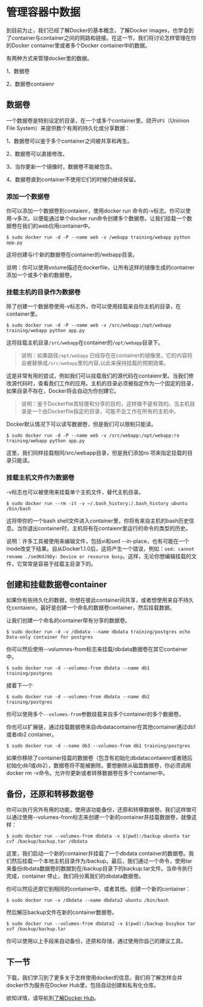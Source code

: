 
# 管理容器中数据

到目前为止，我们已经了解Docker的基本概念，了解Docker images，也学会到了container与container之间的网路和链接。在这一节，我们将讨论怎样管理在你的Docker container里或者多个Docker container中的数据。

有两种方式来管理docker里的数据。

1、数据卷

2、数据卷contaienr

## 数据卷

一个数据卷是特别设定的目录，在一个或多个container里。绕开`UFS`（Uninion File System）来提供数个有用的持久化或分享数据：

1、数据卷可以鉴于多个container之间被共享和再生。

2、数据卷可以直接修改。

3、当你更新一个镜像时，数据卷不能被包含。

4、数据卷直到container不使用它们的时候仍继续保留。

### 添加一个数据卷

你可以添加一个数据卷到contaienr，使用docker run 命令的-v标志。你可以使用-v多次，以便能通过单个docker run命令创建多个数据卷。让我们挂载一个数据卷在我们的web应用container中。

	$ sudo docker run -d -P --name web -v /webapp training/webapp python app.py

这将创建与i个新的数据卷在container的/webapp目录。

说明：你可以使用volume描述在dockerfile，让所有这样的镜像生成的container添加一个或多个新的数据卷。

### 挂载主机的目录作为数据卷

除了创建一个数据卷使用-v标志外，你可以使用挂载来自你主机的目录，在container里。

	$ sudo docker run -d -P --name web -v /src/webapp:/opt/webapp training/webapp python app.py

这将挂载主机目录`/src/webapp`在container的`/opt/webapp`目录下。

> 说明：如果路径`/opt/webapp` 已经存在在container的镜像里，它的内容将会被替换成`/src/webapp`里的内容,以此来保持挂载的预期效果。

这是非常有用的尝试，例如我们可以挂载我们的源代码在contaienr里。当我们修改源代码时，查看我们工作的应用。主机的目录必须被指定作为一个固定的目录，如果目录不存在，Docker将会自动为你创建它。

> 说明：鉴于Dockerfile其轻便和分享的目的，这样做不是有效的。当主机目录是一个由Dockerfile指定的目录，可能不会工作在所有的主机中。

Docker默认情况下可以读写数据卷，但是我们可以限制只能读。

	$ sudo docker run -d -P --name web -v /src/webapp:/opt/webapp:ro training/webapp python app.py

这里，我们同样挂载相同/src/webapp目录，但是我们添加ro 项来指定挂载的目录只能读。

### 挂载主机文件作为数据卷

-v标志也可以被使用来挂载单个主机文件，替代主机目录。

	$ sudo docker run --rm -it -v ~/.bash_history:/.bash_history ubuntu /bin/bash

这将带你的一个bash shell文件进入container里，你将有来自主机的bash历史信息。当你退出container时，主机将有在contaienr里运行的命令的类型的历史。

说明：许多工具被使用来编辑文件，包括vi和sed --in-place，也有可能在一个inode改变下结果。自从Docker1.1.0后，这将产生一个错误，例如：`sed: cannot rename ./sedKdJ9Dy: Device or resource busy`。这样，无论你想编辑挂载的文件，它常常是容易于挂载主目录下的。

## 创建和挂载数据卷container

如果你有些持久化的数据，你想在彼此container间共享，或者想使用来自不持久化contaienr。最好是创建一个命名的数据卷container，然后挂载数据。

让我们创建一个命名的container带有分享的数据卷。

	$ sudo docker run -d -v /dbdata --name dbdata training/postgres echo Data-only container for postgres

你可以然后使用--volumnes-from标志来挂载/dbdata数据卷在其它container中。

	$ sudo docker run -d --volumes-from dbdata --name db1 training/postgres

接着下一个

	$ sudo docker run -d --volumes-from dbdata --name db2 training/postgres

你可以使用多个`--volumes-from`参数挂载来自多个container的多个数据卷。

你也可以扩展链，通过挂载数据卷来自dbdatacontainer在其他container通过db1或者db2 container。

	$ sudo docker run -d --name db3 --volumes-from db1 training/postgres

如果你移除了container挂载的数据卷（包含有初始化dbdatacontaienr或者随后初始化db1或db2），数据卷将不能被删除。要想删除从磁盘数据卷，你必须调用docker rm -v命令。允许你更新或者转移数据卷在多个container中。

## 备份，还原和转移数据卷

你可以执行另外有用的功能，使用该功能备份，还原和转移数据卷。我们这样做可以通过使用--volumes-from标志来创建一个新的container并挂载数据卷，就像这样：

	$ sudo docker run --volumes-from dbdata -v $(pwd):/backup ubuntu tar cvf /backup/backup.tar /dbdata

这里，我们启动一个新的container并挂载了一个dbdata container的数据卷。我们然后挂载一个本地主机目录作为/backup。最后，我们通过一个命令，使用tar 来备份dbdata数据卷的数据到在/backup目录下的backup.tar文件。当命令执行完成，container 停止，我们将分离我们的dbdata数据卷。

你可以然后还原它到相同的container中，或者其他。创建一个新的container：

	$ sudo docker run -v /dbdata --name dbdata2 ubuntu /bin/bash

然后解压backup文件在新的container数据卷。

	$ sudo docker run --volumes-from dbdata2 -v $(pwd):/backup busybox tar xvf /backup/backup.tar

你可以使用以上手段来自动备份，还原和存储，通过使用你自己的建议工具。

## 下一节

下载，我们学习到了更多关于怎样使用docker的信息，我们将了解怎样合并docker作为服务在Docker Hub里，包括自动创建和私有化仓库。

欲知详情，请导航到[了解Docker Hub](dockerrepos.md)。